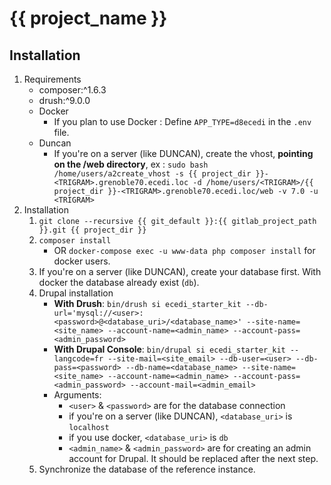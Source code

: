 # {{ project_name }}

## Installation

1. Requirements
    * composer:\^1.6.3
    * drush:\^9.0.0
    * Docker
        * If you plan to use Docker : Define `APP_TYPE=d8ecedi` in the `.env` file.
    * Duncan
        * If you're on a server (like DUNCAN), create the vhost, **pointing on the /web directory**, ex : `sudo bash /home/users/a2create_vhost -s {{ project_dir }}-<TRIGRAM>.grenoble70.ecedi.loc -d /home/users/<TRIGRAM>/{{ project_dir }}-<TRIGRAM>.grenoble70.ecedi.loc/web -v 7.0 -u <TRIGRAM>`
2. Installation
    1. `git clone --recursive {{ git_default }}:{{ gitlab_project_path }}.git {{ project_dir }}`
    2. `composer install`
        * OR `docker-compose exec -u www-data php composer install` for docker users.
    3. If you're on a server (like DUNCAN), create your database first. With docker the database already exist (`db`).
    4. Drupal installation
        * **With Drush**: `bin/drush si ecedi_starter_kit --db-url='mysql://<user>:<password>@<database_uri>/<database_name>' --site-name=<site_name> --account-name=<admin_name> --account-pass=<admin_password>`
        * **With Drupal Console**: `bin/drupal si ecedi_starter_kit --langcode=fr --site-mail=<site_email> --db-user=<user> --db-pass=<password> --db-name=<database_name> --site-name=<site_name> --account-name=<admin_name> --account-pass=<admin_password> --account-mail=<admin_email>`
        * Arguments:
            * `<user>` & `<password>` are for the database connection
            * if you're on a server (like DUNCAN), `<database_uri>` is `localhost`
            * if you use docker, `<database_uri>` is `db`
            * `<admin_name>` & `<admin_password>` are for creating an admin account for Drupal. It should be replaced after the next step.
    5. Synchronize the database of the reference instance.
